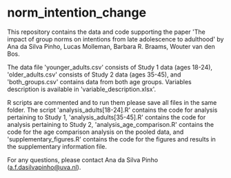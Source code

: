 # norm_intention_change

This repository contains the data and code supporting the paper 'The impact of group norms on intentions from late adolescence to adulthood' by Ana da Silva Pinho, Lucas Molleman, Barbara R. Braams, Wouter van den Bos.

The data file 'younger_adults.csv' consists of Study 1 data (ages 18-24), 'older_adults.csv' consists of Study 2 data (ages 35-45), and 'both_groups.csv' contains data from both age groups. Variables description is available in 'variable_description.xlsx'.

R scripts are commented and to run them please save all files in the same folder. The script 'analysis_adults[18-24].R' contains the code for analysis pertaining to Study 1, 'analysis_adults[35-45].R' contains the code for analysis pertaining to Study 2, 'analysis_age_comparison.R' contains the code for the age comparison analysis on the pooled data, and 'supplementary_figures.R' contains the code for the figures and results in the supplementary information file.

For any questions, please contact Ana da Silva Pinho (a.f.dasilvapinho@uva.nl).
